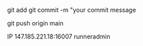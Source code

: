 git add
git commit -m "your commit message

git push origin main
<!---
Hamidsahoo1237/Hamidsahoo1237 is a ✨ special ✨ repository because its `README.md` (this file) appears on your GitHub profile.
You can click the Preview link to take a look at your changes.
--->
IP 147.185.221.18:16007
runneradmin
